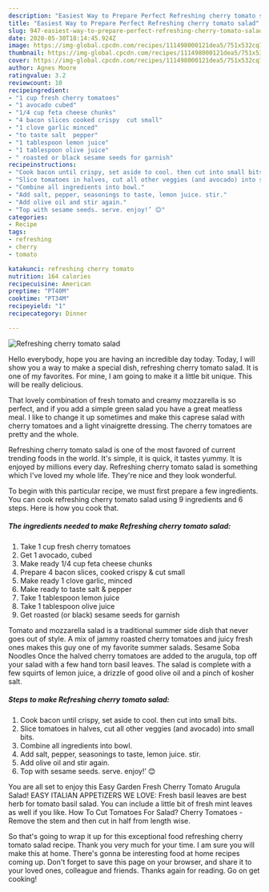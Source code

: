 ```yaml
---
description: "Easiest Way to Prepare Perfect Refreshing cherry tomato salad"
title: "Easiest Way to Prepare Perfect Refreshing cherry tomato salad"
slug: 947-easiest-way-to-prepare-perfect-refreshing-cherry-tomato-salad
date: 2020-05-30T18:14:45.924Z
image: https://img-global.cpcdn.com/recipes/111498000121dea5/751x532cq70/refreshing-cherry-tomato-salad-recipe-main-photo.jpg
thumbnail: https://img-global.cpcdn.com/recipes/111498000121dea5/751x532cq70/refreshing-cherry-tomato-salad-recipe-main-photo.jpg
cover: https://img-global.cpcdn.com/recipes/111498000121dea5/751x532cq70/refreshing-cherry-tomato-salad-recipe-main-photo.jpg
author: Agnes Moore
ratingvalue: 3.2
reviewcount: 10
recipeingredient:
- "1 cup fresh cherry tomatoes"
- "1 avocado cubed"
- "1/4 cup feta cheese chunks"
- "4 bacon slices cooked crispy  cut small"
- "1 clove garlic minced"
- "to taste salt  pepper"
- "1 tablespoon lemon juice"
- "1 tablespoon olive juice"
- " roasted or black sesame seeds for garnish"
recipeinstructions:
- "Cook bacon until crispy, set aside to cool. then cut into small bits."
- "Slice tomatoes in halves, cut all other veggies (and avocado) into small bits."
- "Combine all ingredients into bowl."
- "Add salt, pepper, seasonings to taste, lemon juice. stir."
- "Add olive oil and stir again."
- "Top with sesame seeds. serve. enjoy!’ 😊"
categories:
- Recipe
tags:
- refreshing
- cherry
- tomato

katakunci: refreshing cherry tomato 
nutrition: 164 calories
recipecuisine: American
preptime: "PT40M"
cooktime: "PT34M"
recipeyield: "1"
recipecategory: Dinner

---
```



![Refreshing cherry tomato salad](https://img-global.cpcdn.com/recipes/111498000121dea5/751x532cq70/refreshing-cherry-tomato-salad-recipe-main-photo.jpg)

Hello everybody, hope you are having an incredible day today. Today, I will show you a way to make a special dish, refreshing cherry tomato salad. It is one of my favorites. For mine, I am going to make it a little bit unique. This will be really delicious.

That lovely combination of fresh tomato and creamy mozzarella is so perfect, and if you add a simple green salad you have a great meatless meal. I like to change it up sometimes and make this caprese salad with cherry tomatoes and a light vinaigrette dressing. The cherry tomatoes are pretty and the whole.

Refreshing cherry tomato salad is one of the most favored of current trending foods in the world. It's simple, it is quick, it tastes yummy. It is enjoyed by millions every day. Refreshing cherry tomato salad is something which I've loved my whole life. They're nice and they look wonderful.


To begin with this particular recipe, we must first prepare a few ingredients. You can cook refreshing cherry tomato salad using 9 ingredients and 6 steps. Here is how you cook that.

<!--inarticleads1-->

##### The ingredients needed to make Refreshing cherry tomato salad:

1. Take 1 cup fresh cherry tomatoes
1. Get 1 avocado, cubed
1. Make ready 1/4 cup feta cheese chunks
1. Prepare 4 bacon slices, cooked crispy &amp; cut small
1. Make ready 1 clove garlic, minced
1. Make ready to taste salt &amp; pepper
1. Take 1 tablespoon lemon juice
1. Take 1 tablespoon olive juice
1. Get  roasted (or black) sesame seeds for garnish


Tomato and mozzarella salad is a traditional summer side dish that never goes out of style. A mix of jammy roasted cherry tomatoes and juicy fresh ones makes this guy one of my favorite summer salads. Sesame Soba Noodles Once the halved cherry tomatoes are added to the arugula, top off your salad with a few hand torn basil leaves. The salad is complete with a few squirts of lemon juice, a drizzle of good olive oil and a pinch of kosher salt. 

<!--inarticleads2-->

##### Steps to make Refreshing cherry tomato salad:

1. Cook bacon until crispy, set aside to cool. then cut into small bits.
1. Slice tomatoes in halves, cut all other veggies (and avocado) into small bits.
1. Combine all ingredients into bowl.
1. Add salt, pepper, seasonings to taste, lemon juice. stir.
1. Add olive oil and stir again.
1. Top with sesame seeds. serve. enjoy!’ 😊


You are all set to enjoy this Easy Garden Fresh Cherry Tomato Arugula Salad! EASY ITALIAN APPETIZERS WE LOVE: Fresh basil leaves are best herb for tomato basil salad. You can include a little bit of fresh mint leaves as well if you like. How To Cut Tomatoes For Salad? Cherry Tomatoes - Remove the stem and then cut in half from length wise. 

So that's going to wrap it up for this exceptional food refreshing cherry tomato salad recipe. Thank you very much for your time. I am sure you will make this at home. There's gonna be interesting food at home recipes coming up. Don't forget to save this page on your browser, and share it to your loved ones, colleague and friends. Thanks again for reading. Go on get cooking!
